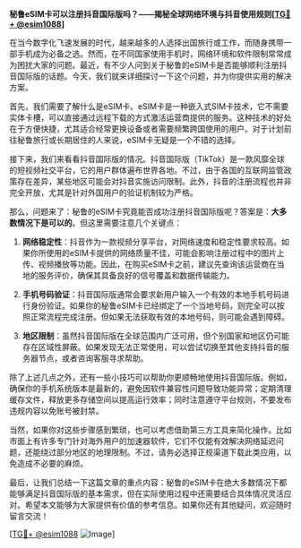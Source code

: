 **秘鲁eSIM卡可以注册抖音国际版吗？——揭秘全球网络环境与抖音使用规则[[TG💪+ @esim1088](https://t.me/s/esim1088)]**

在当今数字化飞速发展的时代，越来越多的人选择出国旅行或工作，而随身携带一部手机成为必备之选。然而，在不同国家使用手机时，网络环境和软件限制常常成为困扰大家的问题。最近，有不少人问到关于秘鲁的eSIM卡是否能够顺利注册抖音国际版的话题。今天，我们就来详细探讨一下这个问题，并为你提供实用的解决方案。

首先，我们需要了解什么是eSIM卡。eSIM卡是一种嵌入式SIM卡技术，它不需要实体卡槽，可以直接通过远程下载的方式激活运营商提供的服务。这种技术的好处在于方便快捷，尤其适合经常更换设备或者需要频繁跨国使用的用户。对于计划前往秘鲁旅行或长期居住的人来说，eSIM卡无疑是一个不错的选择。

接下来，我们来看看抖音国际版的情况。抖音国际版（TikTok）是一款风靡全球的短视频社交平台，它的用户群体遍布世界各地。不过，由于各国的互联网监管政策存在差异，某些地区可能会对抖音实施访问限制。此外，抖音的注册流程也并非完全开放，尤其是针对外国用户的验证机制较为严格。

那么，问题来了：秘鲁的eSIM卡究竟能否成功注册抖音国际版呢？答案是：**大多数情况下是可以的**。但这里需要注意几个关键点：

1. **网络稳定性**：抖音作为一款视频分享平台，对网络速度和稳定性要求较高。如果你所使用的eSIM卡提供的网络质量不佳，可能会影响注册过程中的图片上传、视频播放等功能。因此，在购买eSIM卡之前，建议先查询该运营商在当地的服务评价，确保其具备良好的信号覆盖和数据传输能力。

2. **手机号码验证**：抖音国际版通常会要求新用户输入一个有效的本地手机号码进行身份验证。如果你的秘鲁eSIM卡已经绑定了一个当地号码，则完全可以按照正常流程完成注册。但如果无法获取有效的本地号码，则可能会遇到障碍。

3. **地区限制**：虽然抖音国际版在全球范围内广泛可用，但个别国家和地区仍可能存在区域性屏蔽。如果发现无法正常使用，可以尝试切换至其他支持抖音的服务器节点，或者咨询客服寻求帮助。

除了上述几点之外，还有一些小技巧可以帮助你更顺畅地使用抖音国际版。例如，确保你的手机系统版本是最新的，避免因软件兼容性问题导致功能异常；定期清理缓存文件，释放更多存储空间以提高运行效率；同时注意遵守平台规则，不要发布违规内容以免账号被封禁。

当然，如果你对这些步骤感到繁琐，也可以考虑借助第三方工具来简化操作。比如市面上有许多专门针对海外用户的加速器软件，它们不仅能有效解决网络延迟问题，还能绕过部分地区的地理限制。不过，请务必选择正规渠道下载此类应用，以免造成不必要的麻烦。

最后，让我们总结一下这篇文章的重点内容：秘鲁的eSIM卡在绝大多数情况下都能够满足抖音国际版的基本需求，但在实际使用过程中还需要结合具体情况灵活应对。希望本文能够为大家提供有价值的参考信息。如果你还有其他疑问，欢迎随时留言交流！

[[TG💪+ @esim1088](https://t.me/s/esim1088) ![Image](https://i.postimg.cc/4NQfJmqS/Snipaste-2025-05-13-00-14-12.png)]